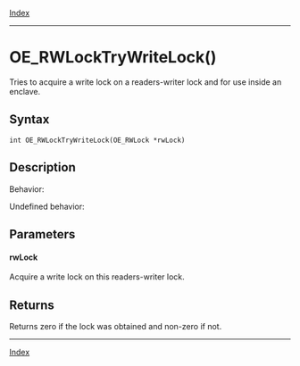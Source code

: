 [Index](index.md)

---
# OE_RWLockTryWriteLock()

Tries to acquire a write lock on a readers-writer lock and for use inside an enclave.

## Syntax

    int OE_RWLockTryWriteLock(OE_RWLock *rwLock)
## Description 

Behavior:

Undefined behavior:



## Parameters

#### rwLock

Acquire a write lock on this readers-writer lock.

## Returns

Returns zero if the lock was obtained and non-zero if not.

---
[Index](index.md)

